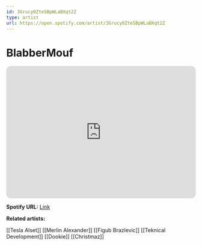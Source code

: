 ```yaml
---
id: 3Grucy0ZteSBpWLaBXqt2Z
type: artist
url: https://open.spotify.com/artist/3Grucy0ZteSBpWLaBXqt2Z
---
```

# BlabberMouf

<iframe style="border-radius:12px" src="https://open.spotify.com/embed/artist/3Grucy0ZteSBpWLaBXqt2Z" width="100%" height="352" frameBorder="0" allowfullscreen="" allow="autoplay; clipboard-write; encrypted-media; fullscreen; picture-in-picture" loading="lazy"></iframe>

**Spotify URL:** [Link](https://open.spotify.com/artist/3Grucy0ZteSBpWLaBXqt2Z)

**Related artists:**

[[Tesla Alset]]
[[Merlin Alexander]]
[[Figub Brazlevic]]
[[Teknical Development]]
[[Dookie]]
[[Christmaz]]
